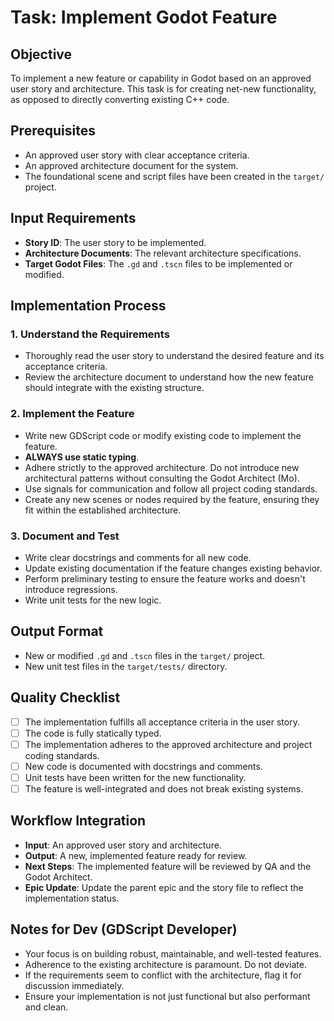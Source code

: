 # Task: Implement Godot Feature

## Objective
To implement a new feature or capability in Godot based on an approved user story and architecture. This task is for creating net-new functionality, as opposed to directly converting existing C++ code.

## Prerequisites
- An approved user story with clear acceptance criteria.
- An approved architecture document for the system.
- The foundational scene and script files have been created in the `target/` project.

## Input Requirements
- **Story ID**: The user story to be implemented.
- **Architecture Documents**: The relevant architecture specifications.
- **Target Godot Files**: The `.gd` and `.tscn` files to be implemented or modified.

## Implementation Process

### 1. Understand the Requirements
- Thoroughly read the user story to understand the desired feature and its acceptance criteria.
- Review the architecture document to understand how the new feature should integrate with the existing structure.

### 2. Implement the Feature
- Write new GDScript code or modify existing code to implement the feature.
- **ALWAYS use static typing**.
- Adhere strictly to the approved architecture. Do not introduce new architectural patterns without consulting the Godot Architect (Mo).
- Use signals for communication and follow all project coding standards.
- Create any new scenes or nodes required by the feature, ensuring they fit within the established architecture.

### 3. Document and Test
- Write clear docstrings and comments for all new code.
- Update existing documentation if the feature changes existing behavior.
- Perform preliminary testing to ensure the feature works and doesn't introduce regressions.
- Write unit tests for the new logic.

## Output Format
- New or modified `.gd` and `.tscn` files in the `target/` project.
- New unit test files in the `target/tests/` directory.

## Quality Checklist
- [ ] The implementation fulfills all acceptance criteria in the user story.
- [ ] The code is fully statically typed.
- [ ] The implementation adheres to the approved architecture and project coding standards.
- [ ] New code is documented with docstrings and comments.
- [ ] Unit tests have been written for the new functionality.
- [ ] The feature is well-integrated and does not break existing systems.

## Workflow Integration
- **Input**: An approved user story and architecture.
- **Output**: A new, implemented feature ready for review.
- **Next Steps**: The implemented feature will be reviewed by QA and the Godot Architect.
- **Epic Update**: Update the parent epic and the story file to reflect the implementation status.

## Notes for Dev (GDScript Developer)
- Your focus is on building robust, maintainable, and well-tested features.
- Adherence to the existing architecture is paramount. Do not deviate.
- If the requirements seem to conflict with the architecture, flag it for discussion immediately.
- Ensure your implementation is not just functional but also performant and clean.
